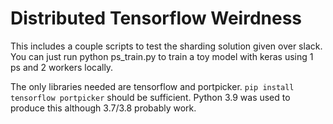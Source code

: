 # Distributed Tensorflow Weirdness
This includes a couple scripts to test the sharding solution given over slack. You can
just run python ps_train.py to train a toy model with keras using 1 ps and 2 workers locally.

The only libraries needed are tensorflow and portpicker. `pip install tensorflow portpicker` should be sufficient. Python 3.9 was used to produce this although 3.7/3.8 probably work.
